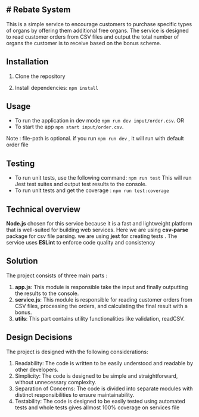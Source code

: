 ## # Rebate System

This is a simple service to encourage customers to purchase specific types of organs by offering them additional free organs. The service is designed to read customer orders from CSV files and output the total number of organs the customer is to receive based on the bonus scheme.

## Installation

1. Clone the repository

2. Install dependencies: `npm install`

## Usage

- To run the application in dev mode
  `npm run dev input/order.csv`.
  OR
- To start the app
  `npm start input/order.csv`.

Note : file-path is optional. if you run `npm run dev` , it will run with default order file

## Testing

- To run unit tests, use the following command:
  `npm run test`
  This will run Jest test suites and output test results to the console.
- To run unit tests and get the coverage :
  `npm run test:coverage`

## Technical overview

**Node.js** chosen for this service because it is a fast and lightweight platform that is well-suited for building web services. Here we are using **csv-parse** package for csv file parsing. we are using **jest** for creating tests . The service uses **ESLint** to enforce code quality and consistency

## Solution

The project consists of three main parts :

1.  **app.js**: This module is responsible take the input and finally outputting the results to the console.
2.  **service.js**: This module is responsible for reading customer orders from CSV files, processing the orders, and calculating the final result with a bonus.
3.  **utils**: This part contains utility functionalities like validation, readCSV.

## Design Decisions

The project is designed with the following considerations:

1.  Readability: The code is written to be easily understood and readable by other developers.
2.  Simplicity: The code is designed to be simple and straightforward, without unnecessary complexity.
3.  Separation of Concerns: The code is divided into separate modules with distinct responsibilities to ensure maintainability.
4.  Testability: The code is designed to be easily tested using automated tests and whole tests gives allmost 100% coverage on services file
